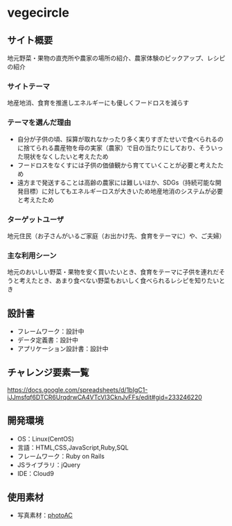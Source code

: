 # vegecircle

## サイト概要
地元野菜・果物の直売所や農家の場所の紹介、農家体験のピックアップ、レシピの紹介

### サイトテーマ
地産地消、食育を推進しエネルギーにも優しくフードロスを減らす

### テーマを選んだ理由
- 自分が子供の頃、採算が取れなかったり多く実りすぎたせいで食べられるのに捨てられる農産物を母の実家（農家）で目の当たりにしており、そういった現状をなくしたいと考えたため<br>
- フードロスをなくすには子供の価値観から育てていくことが必要と考えたため<br>
- 遠方まで発送することは高齢の農家には難しいほか、SDGs（持続可能な開発目標）に対してもエネルギーロスが大きいため地産地消のシステムが必要と考えたため

### ターゲットユーザ
地元住民（お子さんがいるご家庭（お出かけ先、食育をテーマに）や、ご夫婦）

### 主な利用シーン
地元のおいしい野菜・果物を安く買いたいとき、食育をテーマに子供を連れだそうと考えたとき、あまり食べない野菜もおいしく食べられるレシピを知りたいとき

## 設計書
- フレームワーク：設計中
- データ定義書：設計中
- アプリケーション設計書：設計中

## チャレンジ要素一覧
https://docs.google.com/spreadsheets/d/1bIgC1-iJJmsfqf6DTCR6UrqdrwCA4VTcVI3CknJvFFs/edit#gid=233246220

## 開発環境
- OS：Linux(CentOS)
- 言語：HTML,CSS,JavaScript,Ruby,SQL
- フレームワーク：Ruby on Rails
- JSライブラリ：jQuery
- IDE：Cloud9

## 使用素材
- 写真素材：[photoAC](https://www.photo-ac.com/)

